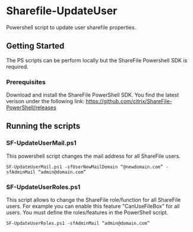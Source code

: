 # Sharefile-UpdateUser

Powershell script to update user sharefile properties.

## Getting Started

The PS scripts can be perform locally but the ShareFile Powershell SDK is required.

### Prerequisites

Download and install the ShareFile PowerShell SDK. You find the latest verison under the following link: https://github.com/citrix/ShareFile-PowerShell/releases

## Running the scripts

### SF-UpdateUserMail.ps1

This powershell script changes the mail address for all ShareFile users. 

```
SF-UpdateUserMail.ps1 -sfUserNewMailDomain “@newdomain.com” -sfAdminMail “admin@domain.com”
```

### SF-UpdateUserRoles.ps1

This script allows to change the ShareFile role/function for all ShareFile users. For example you can enable this feature "CanUseFileBox" for all users. You must define the roles/features in the PowerShell script.

```
SF-UpdateUserRoles.ps1 -sfAdminMail “admin@domain.com”
```

#
